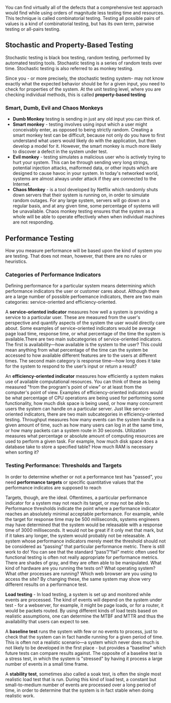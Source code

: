 You can find virtually all of the defects that a comprehensive test approach would find while using orders of magnitude less testing time and resources. This technique is called combinatorial testing. Testing all possible pairs of values is a kind of combinatorial testing, but has its own term, pairwise testing or all-pairs testing.

## Stochastic and Property-Based Testing

Stochastic testing is black box testing, random testing, performed by automated testing tools. Stochastic testing is a series of random tests over time. Stochastic testing is also referred to as monkey testing.

Since you - or more precisely, the stochastic testing system- may not know exactly what the expected behavior should be for a given input, you need to check for properties of the system. At the unit testing level, where you are checking individual methods, this is called **property-based testing**

### Smart, Dumb, Evil and Chaos Monkeys

- **Dumb Monkey** testing is sending in just any old input you can think of.
- **Smart monkey** - testing involves using input which a user might conceivably enter, as opposed to being strictly random. Creating a smart monkey test can be difficult, because not only do you have to first understand what users would likely do with the application, but then develop a model for it. However, the smart monkey is much more likely to discover a defect in the system under test.
- **Evil monkey** - testing simulates a malicious user who is actively trying to hurt your system. This can be through sending very long strings, potential injection attacks, malformed data, or other inputs which are designed to cause havoc in your system. In today's networked world, systems are almost always under attack if they are connected to the Internet.
- **Chaos Monkey** - is a tool developed by Netflix which randomly shuts down servers that their system is running on, in order to simulate random outages. For any large system, servers will go down on a regular basis, and at any given time, some percentage of systems will be unavailable. Chaos monkey testing ensures that the system as a whole will be able to operate effectively when when individual machines are not responding.

## Performance Testing

How you measure performance will be based upon the kind of system you are testing. That does not mean, however, that there are no rules or heuristics.

### Categories of Performance Indicators

Defining performance for a particular system means determining which performance indicators the user or customer cares about. Although there are a large number of possible perfoemance indicators, there are two main categories: service-oriented and efficiency-oriented.

A **service-oriented indicator** measures how well a system is providing a service to a particular user. These are measured from the user's perspective and quantify aspects of the system the user would directly care about. Some examples of service-oriented indicators would be average page load time, response time, or what percentage of the time the system is available.There are two main subcategories of service-oriented indicators. The first is availability—how available is the system to the user? This could mean anything from what percentage of the time can the system be accessed to how available different features are to the users at different times. The second main category is response time—how long does it take for the system to respond to the user’s input or return a result?

An **efficiency-oriented indicator** measures how efficiently a system makes use of available computational resources. You can think of these as being measured "from the program's point of view" or at least from the computer's point of view. Examples of efficiency-oriented indicators would be what percentage of CPU operations are being used for performing some functionality, how much disk space is being used, or how many concurrent users the system can handle on a particular server. Just like service-oriented indicators, there are two main subcategories in efficiency-oriented testing. Throughput measures how many events can the system handle in a given amount of time, such as how many users can log in at the same time, or how many packets can a system route in 30 seconds. Utilization measures what percentage or absolute amount of computing resources are used to perform a given task. For example, how much disk space does a database take to store a specified table? How much RAM is necessary when sorting it?

### Testing Performance: Thresholds and Targets

In order to determine whether or not a performance test has "passed", you need **performance targets** or specific quantitative values that the performance indicatos are supposed to reach

Targets, though, are the ideal. Oftentimes, a particular performance indicator for a system may not reach its target, or may not be able to. Performance thresholds indicate the point where a performance indicator reaches an absolutely minimal acceptable performance. For example, while the target for response time may be 500 milliseconds, systems engineers may have determined that the system would be releasable with a response time of 3000 milliseconds. It would not be great if it only met that mark, but if it takes any longer, the system would probably not be releasable. A system whose performance indicators merely meet the threshold should not be considered as “passing” that particular performance metric. There is still work to do! You can see that the standard “pass”/“fail” metric often used for functional testing is often not really appropriate for performance metrics. There are shades of gray, and they are often able to be manipulated. What kind of hardware are you running the tests on? What operating system? What other processes are running? Which web browser are you using to access the site? By changing these, the same system may show very different results on a performance test.

**Load testing** - In load testing, a system is set up and monitored while events are processed. The kind of events will depend on the system under test - for a webserver, for example, it might be page loads, or for a router, it would be packets routed. By using different kinds of load tests based on realistic assumptions, one can determine the MTBF and MTTR and thus the availability that users can expect to see.

A **baseline test** runs the system with few or no events to process, just to check that the system can in fact handle running for a given period of time. This is often not a realistic scenario—a system which never does much is not likely to be developed in the first place - but provides a "baseline" which future tests can compare results against. The opposite of a baseline test is a stress test, in which the system is "stressed" by having it process a large number of events in a small time frame.

A **stability test**, sometimes also called a soak test, is often the single most realistic load test that is run. During this kind of load test, a constant but small-to-medium number of events are processed over a long period of time, in order to determine that the system is in fact stable when doing realistic work.



